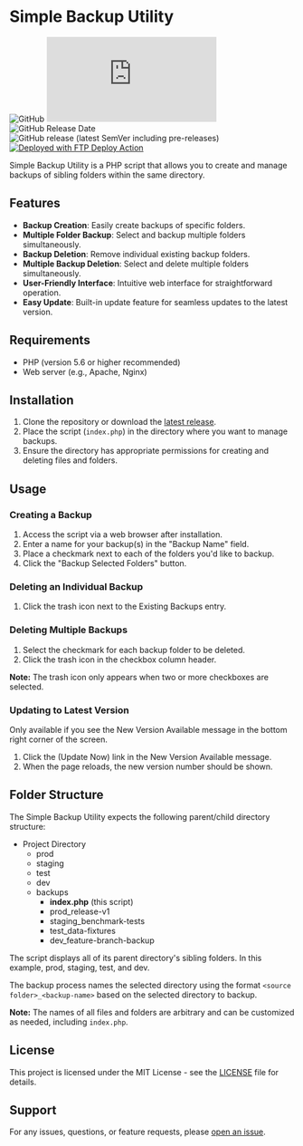 # Simple Backup Utility
![GitHub](https://img.shields.io/github/license/dynamiccookies/Simple-Backup-Utility?style=for-the-badge "License")
![GitHub file size in bytes](https://img.shields.io/github/size/dynamiccookies/Simple-Backup-Utility/index.php?style=for-the-badge)
![GitHub Release Date](https://img.shields.io/github/release-date/dynamiccookies/Simple-Backup-Utility?style=for-the-badge "Release Date")
![GitHub release (latest SemVer including pre-releases)](https://img.shields.io/github/v/release/dynamiccookies/Simple-Backup-Utility?display_name=tag&include_prereleases&sort=semver&style=for-the-badge "Release Version")
[<img alt="Deployed with FTP Deploy Action" src="https://img.shields.io/badge/Deployed With-FTP DEPLOY ACTION-%3CCOLOR%3E?style=for-the-badge&color=0077b6">](https://github.com/SamKirkland/FTP-Deploy-Action)

Simple Backup Utility is a PHP script that allows you to create and manage backups of sibling folders within the same directory.

## Features

- **Backup Creation**: Easily create backups of specific folders.
- **Multiple Folder Backup**: Select and backup multiple folders simultaneously.
- **Backup Deletion**: Remove individual existing backup folders.
- **Multiple Backup Deletion**: Select and delete multiple folders simultaneously.
- **User-Friendly Interface**: Intuitive web interface for straightforward operation.
- **Easy Update**: Built-in update feature for seamless updates to the latest version.

## Requirements

- PHP (version 5.6 or higher recommended)
- Web server (e.g., Apache, Nginx)

## Installation

1. Clone the repository or download the [latest release](https://github.com/dynamiccookies/Simple-Backup-Utility/releases/latest).
2. Place the script (`index.php`) in the directory where you want to manage backups.
3. Ensure the directory has appropriate permissions for creating and deleting files and folders.

## Usage

### Creating a Backup

1. Access the script via a web browser after installation.
2. Enter a name for your backup(s) in the "Backup Name" field.
3. Place a checkmark next to each of the folders you'd like to backup.
4. Click the "Backup Selected Folders" button.

### Deleting an Individual Backup

1. Click the trash icon next to the Existing Backups entry.

### Deleting Multiple Backups

1. Select the checkmark for each backup folder to be deleted.
2. Click the trash icon in the checkbox column header.

**Note:** The trash icon only appears when two or more checkboxes are selected.

### Updating to Latest Version

Only available if you see the New Version Available message in the bottom right corner of the screen.

1. Click the (Update Now) link in the New Version Available message.
2. When the page reloads, the new version number should be shown.

## Folder Structure

The Simple Backup Utility expects the following parent/child directory structure:
- Project Directory
  - prod
  - staging
  - test
  - dev
  - backups
    - **index.php** (this script)
    - prod_release-v1
    - staging_benchmark-tests
    - test_data-fixtures
    - dev_feature-branch-backup

The script displays all of its parent directory's sibling folders. In this example, prod, staging, test, and dev.

The backup process names the selected directory using the format `<source folder>_<backup-name>` based on the selected directory to backup.

**Note:** The names of all files and folders are arbitrary and can be customized as needed, including `index.php`.


## License

This project is licensed under the MIT License - see the [LICENSE](LICENSE) file for details.

## Support

For any issues, questions, or feature requests, please [open an issue](https://github.com/dynamiccookies/Simple-Backup-Utility/issues/new).
